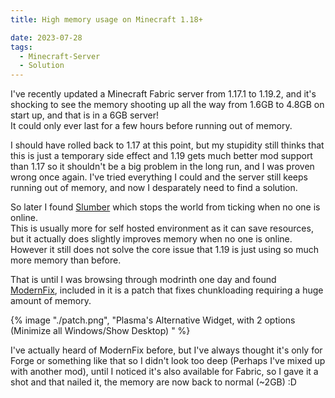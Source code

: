 ```yaml
---
title: High memory usage on Minecraft 1.18+

date: 2023-07-28
tags:
  - Minecraft-Server
  - Solution
---
```

I've recently updated a Minecraft Fabric server from 1.17.1 to 1.19.2, and it's shocking to see the memory shooting up all the way from 1.6GB to 4.8GB on start up, and that is in a 6GB server!  
It could only ever last for a few hours before running out of memory.

I should have rolled back to 1.17 at this point, but my stupidity still thinks that this is just a temporary side effect and 1.19 gets much better mod support than 1.17 so it shouldn't be a big problem in the long run, and I was proven wrong once again. I've tried everything I could and the server still keeps running out of memory, and now I desparately need to find a solution.

So later I found [Slumber](https://modrinth.com/mod/slumber) which stops the world from ticking when no one is online.  
This is usually more for self hosted environment as it can save resources, but it actually does slightly improves memory when no one is online.  
However it still does not solve the core issue that 1.19 is just using so much more memory than before.

That is until I was browsing through modrinth one day and found [ModernFix](https://modrinth.com/mod/modernfix), included in it is a patch that fixes chunkloading requiring a huge amount of memory.

{% image "./patch.png", "Plasma's Alternative Widget, with 2 options (Minimize all Windows/Show Desktop) " %}

I've actually heard of ModernFix before, but I've always thought it's only for Forge or something like that so I didn't look too deep (Perhaps I've mixed up with another mod), until I noticed it's also available for Fabric, so I gave it a shot and that nailed it, the memory are now back to normal (~2GB) :D
